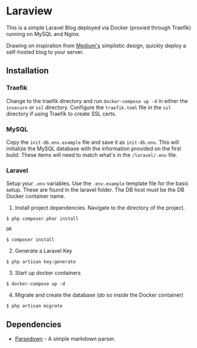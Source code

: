 # Laraview
This is a simple Laravel Blog deployed via Docker (proxied through Traefik) running on MySQL and Nginx. 

Drawing on inspiration from [Medium's](medium.com) simplistic design, quickly deploy a self-hosted blog to your server. 

## Installation

### Traefik
Change to the traefik directory and run `docker-compose up -d` in either the `insecure` or `ssl` directory. Configure the `traefik.toml` file in the `ssl` directory if using Traefik to create SSL certs.

### MySQL
Copy the `init-db.env.example` file and save it as `init-db.env`. This will initialize the MySQL database with the information provided on the first build. These items will need to match what's in the `/laravel/.env` file.

### Laravel
Setup your `.env` variables. Use the `.env.example` template file for the basic setup. These are found in the laravel folder. The DB host must be the DB Docker container name.

1) Install project dependencies. Navigate to the directory of the project.

```
$ php composer.phar install

OR

$ composer install
```

2) Generate a Laravel Key
```
$ php artisan key:generate
```

3) Start up docker containers
```
$ docker-compose up -d
```

4) Migrate and create the database (do so inside the Docker container)
```
$ php artisan migrate
```

## Dependencies
- [Parsedown](https://github.com/erusev/parsedown) - A simple markdown parser.